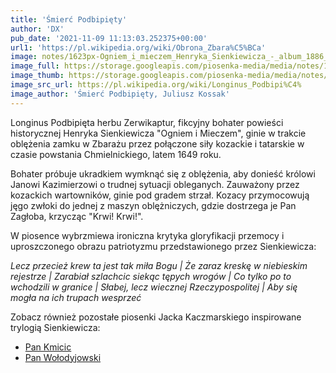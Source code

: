 ```yaml
---
title: 'Śmierć Podbipięty'
author: 'DX'
pub_date: '2021-11-09 11:13:03.252375+00:00'
url1: 'https://pl.wikipedia.org/wiki/Obrona_Zbara%C5%BCa'
image: notes/1623px-Ogniem_i_mieczem_Henryka_Sienkiewicza_-_album_1886_58315384_cropped.jpg
image_full: https://storage.googleapis.com/piosenka-media/media/notes/1623px-Ogniem_i_mieczem_Henryka_Sienkiewicza_-_album_1886_58315384_cropped.jpg
image_thumb: https://storage.googleapis.com/piosenka-media/media/notes/1623px-Ogniem_i_mieczem_Henryka_Sienkiewicza_-_album_1886_58315384_cropped.jpg.0x300_q85_upscale.jpg
image_src_url: https://pl.wikipedia.org/wiki/Longinus_Podbipi%C4%
image_author: 'Śmierć Podbipięty, Juliusz Kossak'
---
```


Longinus Podbipięta herbu Zerwikaptur, fikcyjny bohater powieści historycznej Henryka Sienkiewicza "Ogniem i Mieczem", ginie w trakcie oblężenia zamku w Zbarażu przez połączone siły kozackie i tatarskie w czasie powstania Chmielnickiego, latem 1649 roku.

Bohater próbuje ukradkiem wymknąć się z oblężenia, aby donieść królowi Janowi Kazimierzowi o trudnej sytuacji obleganych. Zauważony przez kozackich wartowników, ginie pod gradem strzał. Kozacy przymocowują jęgo zwłoki do jednej z maszyn oblężniczych, gdzie dostrzega je Pan Zagłoba, krzycząc "Krwi! Krwi!".

W piosence wybrzmiewa ironiczna krytyka gloryfikacji przemocy i uproszczonego obrazu patriotyzmu przedstawionego przez Sienkiewicza:

_Lecz przecież krew ta jest tak miła Bogu |_
_Że zaraz kreskę w niebieskim rejestrze |_
_Zarabiał szlachcic siekąc tępych wrogów |_
_Co tylko po to wchodzili w granice |_
_Słabej, lecz wiecznej Rzeczypospolitej |_ 
_Aby się mogła na ich trupach wesprzeć_

Zobacz również pozostałe piosenki Jacka Kaczmarskiego inspirowane trylogią Sienkiewicza:

- [Pan Kmicic](https://www.piosenkaztekstem.pl/opracowanie/jacek\-kaczmarski\-pan\-kmicic/)
 - [Pan Wołodyjowski](https://www.piosenkaztekstem.pl/opracowanie/jacek\-kaczmarski\-pan\-wolodyjowski/)